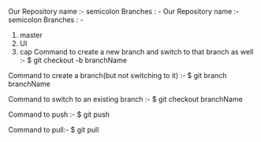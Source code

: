 Our Repository name :-    semicolon
Branches : -
Our Repository name :-    semicolon
Branches : -
1.	master
2.	UI
3.	cap
Command to create a new branch and switch to that branch as well :-
$ git checkout -b branchName

Command to create a branch(but not switching to it) :-
$ git branch branchName

Command to switch to an existing branch :-
$ git checkout branchName

Command to push :-
$ git push

Command to pull:-
$ git pull



